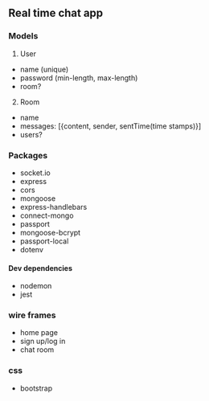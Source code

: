 ## Real time chat app

### Models

1. User

- name (unique)
- password (min-length, max-length)
- room?

2. Room

- name
- messages: [{content, sender, sentTime(time stamps)}]
- users?

### Packages

- socket.io
- express
- cors
- mongoose
- express-handlebars
- connect-mongo
- passport
- mongoose-bcrypt
- passport-local
- dotenv

#### Dev dependencies

- nodemon
- jest

### wire frames

- home page
- sign up/log in
- chat room

### css

- bootstrap
